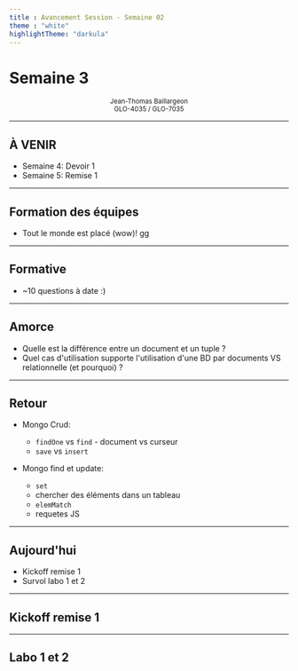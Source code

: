 ```yaml
---
title : Avancement Session - Semaine 02
theme : "white"
highlightTheme: "darkula"
---
```


# Semaine 3


<small><div align=center>Jean-Thomas Baillargeon</small>  
<small>GLO-4035 / GLO-7035</small>  </div>

---

## À VENIR

* Semaine 4: Devoir 1
* Semaine 5: Remise 1

---

## Formation des équipes

* Tout le monde est placé (wow)! gg

---

## Formative

* ~10 questions à date :)

---

## Amorce

* Quelle est la différence entre un document et un tuple ?
* Quel cas d'utilisation supporte l'utilisation d'une BD par documents VS relationnelle (et pourquoi) ?

---

## Retour

* Mongo Crud: 
    * `findOne` vs `find` - document vs curseur
    * `save` vs `insert` 

* Mongo find et update: 
  * `set`
  * chercher des éléments dans un tableau
  * `elemMatch`
  * requetes JS 

---

## Aujourd'hui

* Kickoff remise 1
* Survol labo 1 et 2

---

## Kickoff remise 1

---

## Labo 1 et 2

